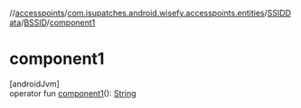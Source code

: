 //[accesspoints](../../../../index.md)/[com.isupatches.android.wisefy.accesspoints.entities](../../index.md)/[SSIDData](../index.md)/[BSSID](index.md)/[component1](component1.md)

# component1

[androidJvm]\
operator fun [component1](component1.md)(): [String](https://kotlinlang.org/api/latest/jvm/stdlib/kotlin/-string/index.html)
